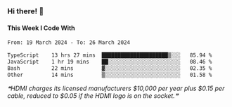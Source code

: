 ### Hi there! 👋

#### This Week I Code With
<!--START_SECTION:waka-->

```txt
From: 19 March 2024 - To: 26 March 2024

TypeScript    13 hrs 27 mins  █████████████████████▒░░░   85.94 %
JavaScript    1 hr 19 mins    ██░░░░░░░░░░░░░░░░░░░░░░░   08.46 %
Bash          22 mins         ▓░░░░░░░░░░░░░░░░░░░░░░░░   02.35 %
Other         14 mins         ▒░░░░░░░░░░░░░░░░░░░░░░░░   01.58 %
```

<!--END_SECTION:waka-->

<!--STARTS_HERE_QUOTE_README-->
<i>❝HDMI charges its licensed manufacturers $10,000 per year plus $0.15 per cable, reduced to $0.05 if the HDMI logo is on the socket.❞</i>
<!--ENDS_HERE_QUOTE_README-->
